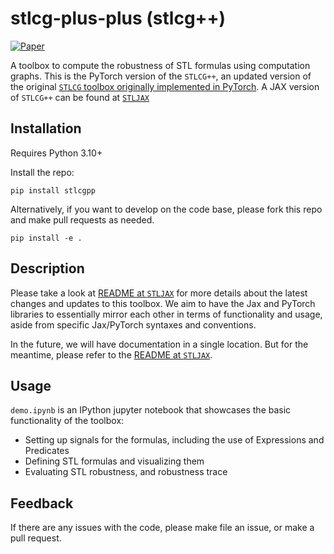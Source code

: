 stlcg-plus-plus (stlcg++)
======
[![Paper](http://img.shields.io/badge/arXiv-2207.00669-B31B1B.svg)](https://arxiv.org/abs/2501.04194)


A toolbox to compute the robustness of STL formulas using computation graphs. This is the PyTorch version of the `STLCG++`, an updated version of the original [`STLCG` toolbox originally implemented in PyTorch](https://github.com/StanfordASL/stlcg/tree/dev).
A JAX version of `STLCG++` can be found at [`STLJAX`](https://github.com/UW-CTRL/stljax)


## Installation

Requires Python 3.10+

Install the repo:

```pip install stlcgpp```

Alternatively, if you want to develop on the code base, please fork this repo and make pull requests as needed.

```pip install -e .```


## Description
Please take a look at [README at `STLJAX`](https://github.com/UW-CTRL/stljax) for more details about the latest changes and updates to this toolbox.
We aim to have the Jax and PyTorch libraries to essentially mirror each other in terms of functionality and usage, aside from specific Jax/PyTorch syntaxes and conventions.

In the future, we will have documentation in a single location. But for the meantime, please refer to the [README at `STLJAX`](https://github.com/UW-CTRL/stljax).


## Usage
`demo.ipynb` is an IPython jupyter notebook that showcases the basic functionality of the toolbox:
* Setting up signals for the formulas, including the use of Expressions and Predicates
* Defining STL formulas and visualizing them
* Evaluating STL robustness, and robustness trace



## Feedback
If there are any issues with the code, please make file an issue, or make a pull request.

